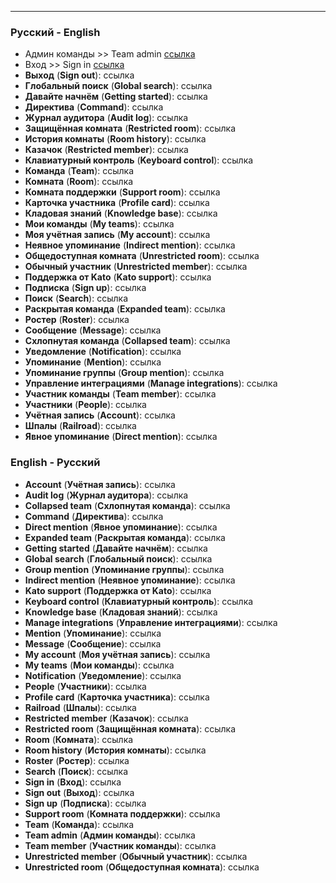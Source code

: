 ***

### Русский - English

 - Админ команды >> Team admin [ссылка](/articles/ru/teams/)
 - Вход >> Sign in [ссылка](/articles/ru/teams/)
 - **Выход** (**Sign out**): ссылка
 - **Глобальный поиск** (**Global search**): ссылка
 - **Давайте начнём** (**Getting started**): ссылка
 - **Директива** (**Command**): ссылка
 - **Журнал аудитора** (**Audit log**): ссылка
 - **Защищённая комната** (**Restricted room**): ссылка
 - **История комнаты** (**Room history**): ссылка
 - **Казачок** (**Restricted member**): ссылка
 - **Клавиатурный контроль** (**Keyboard control**): ссылка
 - **Команда** (**Team**): ссылка
 - **Комната** (**Room**): ссылка
 - **Комната поддержки** (**Support room**): ссылка
 - **Карточка участника** (**Profile card**): ссылка
 - **Кладовая знаний** (**Knowledge base**): ссылка
 - **Мои команды** (**My teams**): ссылка
 - **Моя учётная запись** (**My account**): ссылка
 - **Неявное упоминание** (**Indirect mention**): ссылка
 - **Общедоступная комната** (**Unrestricted room**): ссылка
 - **Обычный участник** (**Unrestricted member**): ссылка
 - **Поддержка от Kato** (**Kato support**): ссылка
 - **Подписка** (**Sign up**): ссылка
 - **Поиск** (**Search**): ссылка
 - **Раскрытая команда** (**Expanded team**): ссылка
 - **Ростер** (**Roster**): ссылка
 - **Сообщение** (**Message**): ссылка
 - **Схлопнутая команда** (**Collapsed team**): ссылка
 - **Уведомление** (**Notification**): ссылка
 - **Упоминание** (**Mention**): ссылка
 - **Упоминание группы** (**Group mention**): ссылка
 - **Управление интеграциями** (**Manage integrations**): ссылка
 - **Участник команды** (**Team member**): ссылка 
 - **Участники** (**People**): ссылка
 - **Учётная запись** (**Account**): ссылка
 - **Шпалы** (**Railroad**): ссылка
 - **Явное упоминание** (**Direct mention**): ссылка

### English - Русский

 - **Account** (**Учётная запись**): ссылка
 - **Audit log** (**Журнал аудитора**): ссылка
 - **Collapsed team** (**Схлопнутая команда**): ссылка
 - **Command** (**Директива**): ссылка
 - **Direct mention** (**Явное упоминание**): ссылка
 - **Expanded team** (**Раскрытая команда**): ссылка
 - **Getting started** (**Давайте начнём**): ссылка
 - **Global search** (**Глобальный поиск**): ссылка
 - **Group mention** (**Упоминание группы**): ссылка
 - **Indirect mention** (**Неявное упоминание**): ссылка
 - **Kato support** (**Поддержка от Kato**): ссылка
 - **Keyboard control** (**Клавиатурный контроль**): ссылка
 - **Knowledge base** (**Кладовая знаний**): ссылка
 - **Manage integrations** (**Управление интеграциями**): ссылка
 - **Mention** (**Упоминание**): ссылка
 - **Message** (**Сообщение**): ссылка
 - **My account** (**Моя учётная запись**): ссылка
 - **My teams** (**Мои команды**): ссылка
 - **Notification** (**Уведомление**): ссылка
 - **People** (**Участники**): ссылка
 - **Profile card** (**Карточка участника**): ссылка
 - **Railroad** (**Шпалы**): ссылка
 - **Restricted member** (**Казачок**): ссылка
 - **Restricted room** (**Защищённая комната**): ссылка
 - **Room** (**Комната**): ссылка
 - **Room history** (**История комнаты**): ссылка
 - **Roster** (**Ростер**): ссылка
 - **Search** (**Поиск**): ссылка
 - **Sign in** (**Вход**): ссылка
 - **Sign out** (**Выход**): ссылка
 - **Sign up** (**Подписка**): ссылка
 - **Support room** (**Комната поддержки**): ссылка
 - **Team** (**Команда**): ссылка
 - **Team admin** (**Админ команды**): ссылка
 - **Team member** (**Участник команды**): ссылка 
 - **Unrestricted member** (**Обычный участник**): ссылка
 - **Unrestricted room** (**Общедоступная комната**): ссылка
